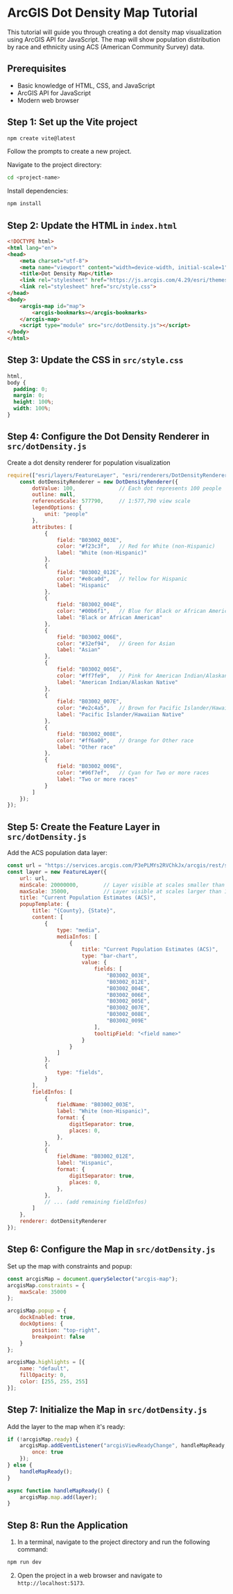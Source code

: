 # ArcGIS Dot Density Map Tutorial

This tutorial will guide you through creating a dot density map visualization using ArcGIS API for JavaScript. The map will show population distribution by race and ethnicity using ACS (American Community Survey) data.

## Prerequisites

- Basic knowledge of HTML, CSS, and JavaScript
- ArcGIS API for JavaScript
- Modern web browser

## Step 1: Set up the Vite project

```bash
npm create vite@latest
```

Follow the prompts to create a new project.

Navigate to the project directory:
```bash
cd <project-name>
```

Install dependencies:
```bash
npm install
```

## Step 2: Update the HTML in `index.html`
```html
<!DOCTYPE html>
<html lang="en">
<head>
    <meta charset="utf-8">
    <meta name="viewport" content="width=device-width, initial-scale=1">
    <title>Dot Density Map</title>
    <link rel="stylesheet" href="https://js.arcgis.com/4.29/esri/themes/light/main.css">
    <link rel="stylesheet" href="src/style.css">
</head>
<body>
    <arcgis-map id="map">
        <arcgis-bookmarks></arcgis-bookmarks>
    </arcgis-map>
    <script type="module" src="src/dotDensity.js"></script>
</body>
</html>
```

## Step 3: Update the CSS in `src/style.css`
```css
html,
body {
  padding: 0;
  margin: 0;
  height: 100%;
  width: 100%;
}
```

## Step 4: Configure the Dot Density Renderer in `src/dotDensity.js`

Create a dot density renderer for population visualization
```javascript
require(["esri/layers/FeatureLayer", "esri/renderers/DotDensityRenderer"], (FeatureLayer, DotDensityRenderer) => {
    const dotDensityRenderer = new DotDensityRenderer({
        dotValue: 100,              // Each dot represents 100 people
        outline: null,
        referenceScale: 577790,     // 1:577,790 view scale
        legendOptions: {
            unit: "people"
        },
        attributes: [
            {
                field: "B03002_003E",
                color: "#f23c3f",   // Red for White (non-Hispanic)
                label: "White (non-Hispanic)"
            },
            {
                field: "B03002_012E",
                color: "#e8ca0d",   // Yellow for Hispanic
                label: "Hispanic"
            },
            {
                field: "B03002_004E",
                color: "#00b6f1",   // Blue for Black or African American
                label: "Black or African American"
            },
            {
                field: "B03002_006E",
                color: "#32ef94",   // Green for Asian
                label: "Asian"
            },
            {
                field: "B03002_005E",
                color: "#ff7fe9",   // Pink for American Indian/Alaskan Native
                label: "American Indian/Alaskan Native"
            },
            {
                field: "B03002_007E",
                color: "#e2c4a5",   // Brown for Pacific Islander/Hawaiian Native
                label: "Pacific Islander/Hawaiian Native"
            },
            {
                field: "B03002_008E",
                color: "#ff6a00",   // Orange for Other race
                label: "Other race"
            },
            {
                field: "B03002_009E",
                color: "#96f7ef",   // Cyan for Two or more races
                label: "Two or more races"
            }
        ]
    });
});
```

## Step 5: Create the Feature Layer in `src/dotDensity.js` 

Add the ACS population data layer:
```javascript
const url = "https://services.arcgis.com/P3ePLMYs2RVChkJx/arcgis/rest/services/ACS_Population_by_Race_and_Hispanic_Origin_Boundaries/FeatureServer/2";
const layer = new FeatureLayer({
    url: url,
    minScale: 20000000,        // Layer visible at scales smaller than 1:20,000,000
    maxScale: 35000,           // Layer visible at scales larger than 1:35,000
    title: "Current Population Estimates (ACS)",
    popupTemplate: {
        title: "{County}, {State}",
        content: [
            {
                type: "media",
                mediaInfos: [
                    {
                        title: "Current Population Estimates (ACS)",
                        type: "bar-chart",
                        value: {
                            fields: [
                                "B03002_003E",
                                "B03002_012E",
                                "B03002_004E",
                                "B03002_006E",
                                "B03002_005E",
                                "B03002_007E",
                                "B03002_008E",
                                "B03002_009E"
                            ],
                            tooltipField: "<field name>"
                        }
                    }
                ]
            },
            {
                type: "fields",
            }
        ],
        fieldInfos: [
            {
                fieldName: "B03002_003E",
                label: "White (non-Hispanic)",
                format: {
                    digitSeparator: true,
                    places: 0,
                },
            },
            {
                fieldName: "B03002_012E",
                label: "Hispanic",
                format: {
                    digitSeparator: true,
                    places: 0,
                },
            },
            // ... (add remaining fieldInfos)
        ]
    },
    renderer: dotDensityRenderer
});
```

## Step 6: Configure the Map in `src/dotDensity.js`

Set up the map with constraints and popup:
```javascript
const arcgisMap = document.querySelector("arcgis-map");
arcgisMap.constraints = {
    maxScale: 35000
};

arcgisMap.popup = {
    dockEnabled: true,
    dockOptions: {
        position: "top-right",
        breakpoint: false
    }
};

arcgisMap.highlights = [{
    name: "default",
    fillOpacity: 0,
    color: [255, 255, 255]
}];
```

## Step 7: Initialize the Map in `src/dotDensity.js`

Add the layer to the map when it's ready:
```javascript
if (!arcgisMap.ready) {
    arcgisMap.addEventListener("arcgisViewReadyChange", handleMapReady, {
        once: true
    });
} else {
    handleMapReady();
}

async function handleMapReady() {
    arcgisMap.map.add(layer);
}
```

## Step 8: Run the Application

1. In a terminal, navigate to the project directory and run the following command:
```bash
npm run dev
```
2. Open the project in a web browser and navigate to `http://localhost:5173`.